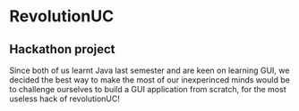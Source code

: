 # RevolutionUC
## Hackathon project
Since both of us learnt Java last semester and are keen on learning GUI, we decided the best way to make the most of our inexperinced minds would be to challenge ourselves to build a GUI application from scratch, for the most useless hack of revolutionUC! 
